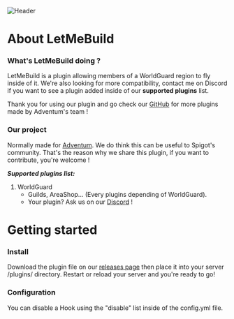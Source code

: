 ![Header](https://i.imgur.com/rBN21xD.png)

# About LetMeBuild

### What's LetMeBuild doing ?
LetMeBuild is a plugin allowing members of a WorldGuard region to fly inside of it.
We're also looking for more compatibility, contact me on Discord if you want to see a plugin added inside of our **supported plugins** list.

Thank you for using our plugin and go check our [GitHub](https://github.com/AdventumMC) for more plugins made by Adventum's team !

### Our project
Normally made for [Adventum](https://adventum.fr). We do think this can be useful to Spigot's community. That's the reason why we share this plugin, if you want to contribute, you're welcome !

_**Supported plugins list:**_
1. WorldGuard
   * Guilds, AreaShop... (Every plugins depending of WorldGuard).
   * Your plugin? Ask us on our [Discord](https://discord.gg/ZQbz3RF) !


# Getting started

### Install
Download the plugin file on our [releases page](https://github.com/AdventumMC/LetMeBuild/releases) then place it into your server /plugins/ directory.
Restart or reload your server and you're ready to go!

### Configuration
You can disable a Hook using the "disable" list inside of the config.yml file.
